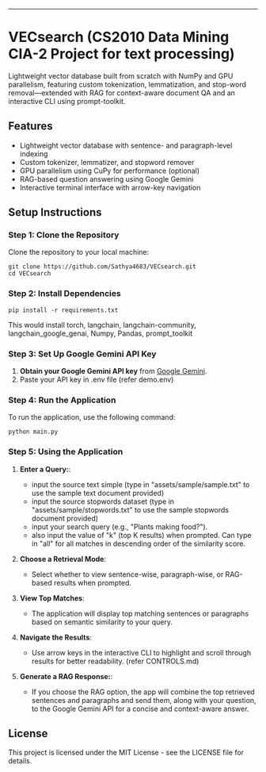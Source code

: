 ---

# VECsearch (CS2010 Data Mining CIA-2 Project for text processing)

Lightweight vector database built from scratch with NumPy and GPU parallelism, featuring custom tokenization, lemmatization, and stop-word removal—extended with RAG for context-aware document QA and an interactive CLI using prompt-toolkit.

## Features

- Lightweight vector database with sentence- and paragraph-level indexing
- Custom tokenizer, lemmatizer, and stopword remover
- GPU parallelism using CuPy for performance (optional)
- RAG-based question answering using Google Gemini
- Interactive terminal interface with arrow-key navigation

## Setup Instructions

### Step 1: Clone the Repository

Clone the repository to your local machine:

```
git clone https://github.com/Sathya4683/VECsearch.git
cd VECsearch
```

### Step 2: Install Dependencies
```
pip install -r requirements.txt
```
This would install torch, langchain, langchain-community, langchain_google_genai, Numpy, Pandas, prompt_toolkit

### Step 3: Set Up Google Gemini API Key

1. **Obtain your Google Gemini API key** from [Google Gemini](https://aistudio.google.com/prompts/new_chat).
2. Paste your API key in .env file (refer demo.env)

### Step 4: Run the Application

To run the application, use the following command:

```
python main.py
```
### Step 5: Using the Application

1. **Enter a Query:**:
   - input the source text simple (type in "assets/sample/sample.txt" to use the sample text document provided)
   - input the source stopwords dataset (type in "assets/sample/stopwords.txt" to use the sample stopwords document provided)
   - input your search query (e.g., "Plants making food?").
   - also input the value of "k" (top K results) when prompted. Can type in "all" for all matches in descending order of the similarity score. 

2. **Choose a Retrieval Mode**:
   - Select whether to view sentence-wise, paragraph-wise, or RAG-based results when prompted.

3. **View Top Matches**:
   - The application will display top matching sentences or paragraphs based on semantic similarity to your query.

4. **Navigate the Results**:
   - Use arrow keys in the interactive CLI to highlight and scroll through results for better readability. (refer CONTROLS.md)

5. **Generate a RAG Response:**:
   - If you choose the RAG option, the app will combine the top retrieved sentences and paragraphs and send them, along with your question, to  the Google Gemini API for a concise and context-aware answer.

## License

This project is licensed under the MIT License - see the LICENSE file for details.
